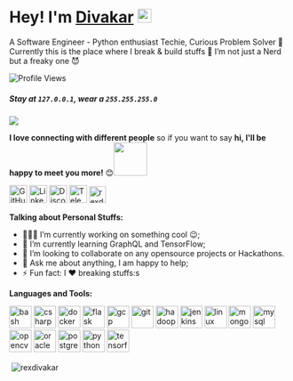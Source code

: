 # Hey! I'm [Divakar](https://www.linkedin.com/in/divakar-r-9b34b86b/) <a href="https://www.gautamkrishnar.com/"><img src="https://media.giphy.com/media/hvRJCLFzcasrR4ia7z/giphy.gif" width="25px"></a>

A Software Engineer - Python enthusiast Techie, Curious Problem Solver 🚀 <br> Currently this is the place where I break & build stuffs :rofl:
I’m not just a Nerd but a freaky one 😈

<!-- ![alt text](header-animation-short-loop.gif) -->

![Profile Views](https://komarev.com/ghpvc/?username=rexdivakar)
##### Stay at `127.0.0.1`, wear a `255.255.255.0`

![](https://camo.githubusercontent.com/992babdffd8c74a1502de375fbdf7e4d54773242/68747470733a2f2f6d656469612e67697068792e636f6d2f6d656469612f53576f536b4e36447854737a71494b4571762f67697068792e676966)


<b>I love connecting with different people</b> so if you want to say <b>hi, I'll be happy to meet you more!</b> 😊<img src="https://media.giphy.com/media/LnQjpWaON8nhr21vNW/giphy.gif" width="60"></em>


<p align="left">
  <a href="https://github.com/rexdivakar"><img alt="GitHub" title="GitHub" height="32" width="32" src="https://raw.githubusercontent.com/rexdivakar/rexdivakar/master/assets/github.svg"></a> 
<a href="https://www.linkedin.com/in/divakar-r-9b34b86b/"><img alt="LinkedIn" title="LinkedIn" height="32" width="32" src="https://raw.githubusercontent.com/rexdivakar/rexdivakar/master/assets/linkedin.svg"></a>
<a href="https://discord.gg/j4pnYC6"><img alt="Discord" title="Discord" height="32" width="32" src="https://raw.githubusercontent.com/rexdivakar/rexdivakar/master/assets/discord.svg"></a>
    <a href="https://t.me/rexdivakar"><img alt="Telegram" title="Telegram" height="32" width="32" src="https://raw.githubusercontent.com/rexdivakar/rexdivakar/master/assets/telegram.svg"></a>
<a href="https://dev.to/rexdivakar">
  <img src="https://d2fltix0v2e0sb.cloudfront.net/dev-badge.svg" alt="rexdivakar's DEV Profile" height="30" width="30">
</a>
      



**Talking about Personal Stuffs:**

- 👨🏽‍💻 I’m currently working on something cool :wink:;
- 🌱 I’m currently learning GraphQL and TensorFlow; 
- 👯 I’m looking to collaborate on any opensource projects or Hackathons.
- 💬 Ask me about anything, I am happy to help;
- ⚡ Fun fact: I :heart: breaking stuffs:s




**Languages and Tools:**  

<p align="left"><img src="https://www.vectorlogo.zone/logos/gnu_bash/gnu_bash-icon.svg" alt="bash" width="40" height="40"/> <img src="https://devicons.github.io/devicon/devicon.git/icons/csharp/csharp-original.svg" alt="csharp" width="40" height="40"/> <img src="https://devicons.github.io/devicon/devicon.git/icons/docker/docker-original-wordmark.svg" alt="docker" width="40" height="40"/> <img src="https://www.vectorlogo.zone/logos/pocoo_flask/pocoo_flask-icon.svg" alt="flask" width="40" height="40"/> <img src="https://www.vectorlogo.zone/logos/google_cloud/google_cloud-icon.svg" alt="gcp" width="40" height="40"/> <img src="https://www.vectorlogo.zone/logos/git-scm/git-scm-icon.svg" alt="git" width="40" height="40"/> <img src="https://www.vectorlogo.zone/logos/apache_hadoop/apache_hadoop-icon.svg" alt="hadoop" width="40" height="40"/> <img src="https://www.vectorlogo.zone/logos/jenkins/jenkins-icon.svg" alt="jenkins" width="40" height="40"/> <img src="https://devicons.github.io/devicon/devicon.git/icons/linux/linux-original.svg" alt="linux" width="40" height="40"/> <img src="https://devicons.github.io/devicon/devicon.git/icons/mongodb/mongodb-original-wordmark.svg" alt="mongodb" width="40" height="40"/> <img src="https://devicons.github.io/devicon/devicon.git/icons/mysql/mysql-original-wordmark.svg" alt="mysql" width="40" height="40"/> <img src="https://www.vectorlogo.zone/logos/opencv/opencv-icon.svg" alt="opencv" width="40" height="40"/> <img src="https://devicons.github.io/devicon/devicon.git/icons/oracle/oracle-original.svg" alt="oracle" width="40" height="40"/> <img src="https://devicons.github.io/devicon/devicon.git/icons/postgresql/postgresql-original-wordmark.svg" alt="postgresql" width="40" height="40"/> <img src="https://devicons.github.io/devicon/devicon.git/icons/python/python-original.svg" alt="python" width="40" height="40"/> <img src="https://www.vectorlogo.zone/logos/tensorflow/tensorflow-icon.svg" alt="tensorflow" width="40" height="40"/>

<p>&nbsp;<img align="center" src="https://github-readme-stats.vercel.app/api?username=rexdivakar&show_icons=true" alt="rexdivakar" /></p>
